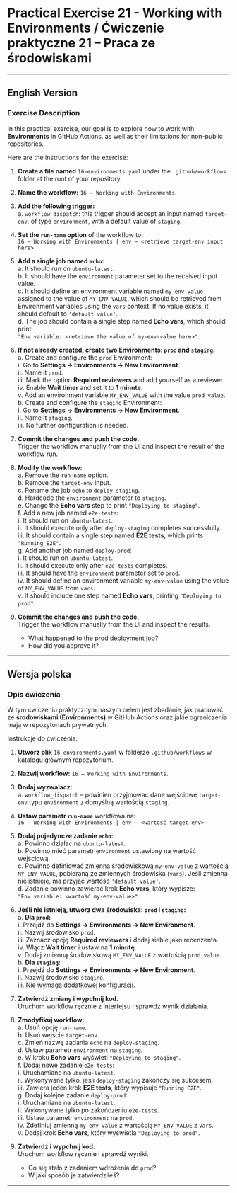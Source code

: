 
# Practical Exercise 21 - Working with Environments / Ćwiczenie praktyczne 21 – Praca ze środowiskami

---

## **English Version**

### Exercise Description

In this practical exercise, our goal is to explore how to work with **Environments** in GitHub Actions, as well as their limitations for non-public repositories.

Here are the instructions for the exercise:

1. **Create a file named** `16-environments.yaml` under the `.github/workflows` folder at the root of your repository.

2. **Name the workflow:** `16 – Working with Environments`.

3. **Add the following trigger:**  
   a. `workflow_dispatch`: this trigger should accept an input named `target-env`, of type `environment`, with a default value of `staging`.

4. **Set the `run-name` option** of the workflow to:  
   `16 – Working with Environments | env – <retrieve target-env input here>`

5. **Add a single job named `echo`:**  
   a. It should run on `ubuntu-latest`.  
   b. It should have the `environment` parameter set to the received input value.  
   c. It should define an environment variable named `my-env-value` assigned to the value of `MY_ENV_VALUE`, which should be retrieved from Environment variables using the `vars` context. If no value exists, it should default to `'default value'`.  
   d. The job should contain a single step named **Echo vars**, which should print:  
      `"Env variable: <retrieve the value of my-env-value here>"`.

6. **If not already created, create two Environments: `prod` and `staging`.**  
   a. Create and configure the `prod` Environment:  
      i. Go to **Settings → Environments → New Environment**.  
      ii. Name it `prod`.  
      iii. Mark the option **Required reviewers** and add yourself as a reviewer.  
      iv. Enable **Wait timer** and set it to **1 minute**.  
      v. Add an environment variable `MY_ENV_VALUE` with the value `prod value`.  
   b. Create and configure the `staging` Environment:  
      i. Go to **Settings → Environments → New Environment**.  
      ii. Name it `staging`.  
      iii. No further configuration is needed.

7. **Commit the changes and push the code.**  
   Trigger the workflow manually from the UI and inspect the result of the workflow run.

8. **Modify the workflow:**  
   a. Remove the `run-name` option.  
   b. Remove the `target-env` input.  
   c. Rename the job `echo` to `deploy-staging`.  
   d. Hardcode the `environment` parameter to `staging`.  
   e. Change the **Echo vars** step to print `"Deploying to staging"`.  
   f. Add a new job named `e2e-tests`:  
      i. It should run on `ubuntu-latest`.  
      ii. It should execute only after `deploy-staging` completes successfully.  
      iii. It should contain a single step named **E2E tests**, which prints `"Running E2E"`.  
   g. Add another job named `deploy-prod`:  
      i. It should run on `ubuntu-latest`.  
      ii. It should execute only after `e2e-tests` completes.  
      iii. It should have the `environment` parameter set to `prod`.  
      iv. It should define an environment variable `my-env-value` using the value of `MY_ENV_VALUE` from `vars`.  
      v. It should include one step named **Echo vars**, printing `"Deploying to prod"`.

9. **Commit the changes and push the code.**  
   Trigger the workflow manually from the UI and inspect the results.  
   - What happened to the prod deployment job?  
   - How did you approve it?

---

## **Wersja polska**

### Opis ćwiczenia

W tym ćwiczeniu praktycznym naszym celem jest zbadanie, jak pracować ze **środowiskami (Environments)** w GitHub Actions oraz jakie ograniczenia mają w repozytoriach prywatnych.

Instrukcje do ćwiczenia:

1. **Utwórz plik** `16-environments.yaml` w folderze `.github/workflows` w katalogu głównym repozytorium.

2. **Nazwij workflow:** `16 – Working with Environments`.

3. **Dodaj wyzwalacz:**  
   a. `workflow_dispatch` – powinien przyjmować dane wejściowe `target-env` typu `environment` z domyślną wartością `staging`.

4. **Ustaw parametr `run-name`** workflowa na:  
   `16 – Working with Environments | env – <wartość target-env>`

5. **Dodaj pojedyncze zadanie `echo`:**  
   a. Powinno działać na `ubuntu-latest`.  
   b. Powinno mieć parametr `environment` ustawiony na wartość wejściową.  
   c. Powinno definiować zmienną środowiskową `my-env-value` z wartością `MY_ENV_VALUE`, pobieraną ze zmiennych środowiska (`vars`). Jeśli zmienna nie istnieje, ma przyjąć wartość `'default value'`.  
   d. Zadanie powinno zawierać krok **Echo vars**, który wypisze:  
      `"Env variable: <wartość my-env-value>"`.

6. **Jeśli nie istnieją, utwórz dwa środowiska: `prod` i `staging`:**  
   a. **Dla `prod`:**  
      i. Przejdź do **Settings → Environments → New Environment**.  
      ii. Nazwij środowisko `prod`.  
      iii. Zaznacz opcję **Required reviewers** i dodaj siebie jako recenzenta.  
      iv. Włącz **Wait timer** i ustaw na **1 minutę**.  
      v. Dodaj zmienną środowiskową `MY_ENV_VALUE` z wartością `prod value`.  
   b. **Dla `staging`:**  
      i. Przejdź do **Settings → Environments → New Environment**.  
      ii. Nazwij środowisko `staging`.  
      iii. Nie wymaga dodatkowej konfiguracji.

7. **Zatwierdź zmiany i wypchnij kod.**  
   Uruchom workflow ręcznie z interfejsu i sprawdź wynik działania.

8. **Zmodyfikuj workflow:**  
   a. Usuń opcję `run-name`.  
   b. Usuń wejście `target-env`.  
   c. Zmień nazwę zadania `echo` na `deploy-staging`.  
   d. Ustaw parametr `environment` na `staging`.  
   e. W kroku **Echo vars** wyświetl `"Deploying to staging"`.  
   f. Dodaj nowe zadanie `e2e-tests`:  
      i. Uruchamiane na `ubuntu-latest`.  
      ii. Wykonywane tylko, jeśli `deploy-staging` zakończy się sukcesem.  
      iii. Zawiera jeden krok **E2E tests**, który wypisuje `"Running E2E"`.  
   g. Dodaj kolejne zadanie `deploy-prod`:  
      i. Uruchamiane na `ubuntu-latest`.  
      ii. Wykonywane tylko po zakończeniu `e2e-tests`.  
      iii. Ustaw parametr `environment` na `prod`.  
      iv. Zdefiniuj zmienną `my-env-value` z wartością `MY_ENV_VALUE` z `vars`.  
      v. Dodaj krok **Echo vars**, który wyświetla `"Deploying to prod"`.

9. **Zatwierdź i wypchnij kod.**  
   Uruchom workflow ręcznie i sprawdź wyniki.  
   - Co się stało z zadaniem wdrożenia do `prod`?  
   - W jaki sposób je zatwierdziłeś?

---

